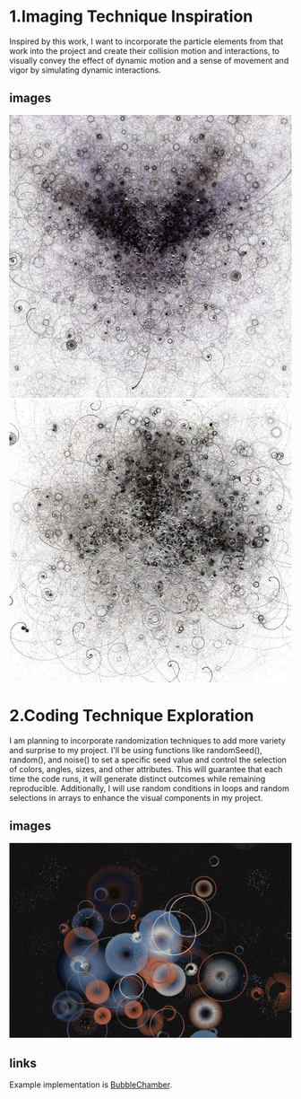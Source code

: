 # 1.Imaging Technique Inspiration

Inspired by this work, I want to incorporate the particle elements from that work into the project and create their collision motion and interactions, to visually convey the effect of dynamic motion and a sense of movement and vigor by simulating dynamic interactions.

## images

![ Bubble Chamber!](/assets/images/univ51.jpg "Bubble Chamber")
![ Bubble Chamber!](/assets/images/univ26.jpg "Bubble Chamber")


# 2.Coding Technique Exploration

I am planning to incorporate randomization techniques to add more variety and surprise to my project. I'll be using functions like randomSeed(), random(), and noise() to set a specific seed value and control the selection of colors, angles, sizes, and other attributes. This will guarantee that each time the code runs, it will generate distinct outcomes while remaining reproducible. Additionally, I will use random conditions in loops and random selections in arrays to enhance the visual components in my project.

## images

![ BubbleChamber!](/assets/images/BC.png "Bubble Chamber")

## links
Example implementation is [BubbleChamber](https://openprocessing.org/sketch/1727335).